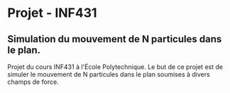 # Projet - INF431
## Simulation du mouvement de N particules dans le plan.
Projet du cours INF431 à l'École Polytechnique. Le but de ce projet est de simuler le mouvement de N particules dans le
plan soumises à divers champs de force.
